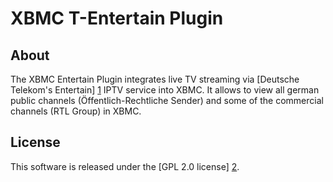 XBMC T-Entertain Plugin
=======================

About
-----

The XBMC Entertain Plugin integrates live TV streaming via [Deutsche Telekom's
Entertain] [1] IPTV service into XBMC. It allows to view all german public
channels (Öffentlich-Rechtliche Sender) and some of the commercial channels
(RTL Group) in XBMC.


License
-------
This software is released under the [GPL 2.0 license] [2].


[1]: http://www.entertain.de
[2]: http://www.gnu.org/licenses/gpl-2.0.html

